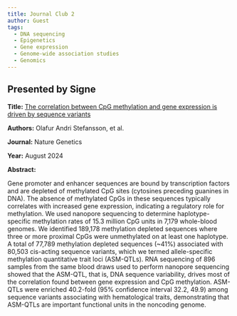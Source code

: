 ```yaml
---
title: Journal Club 2
author: Guest
tags:
  - DNA sequencing
  - Epigenetics
  - Gene expression
  - Genome-wide association studies
  - Genomics
---
```


## Presented by Signe
**Title:** [The correlation between CpG methylation and gene expression is driven by sequence variants](https://doi.org/10.1038/s41588-024-01851-2)

**Authors:** Olafur Andri Stefansson, et al. 

**Journal:** Nature Genetics

**Year:** August 2024

**Abstract:**

Gene promoter and enhancer sequences are bound by transcription factors and are depleted of methylated CpG sites (cytosines preceding guanines in DNA). The absence of methylated CpGs in these sequences typically correlates with increased gene expression, indicating a regulatory role for methylation. We used nanopore sequencing to determine haplotype-specific methylation rates of 15.3 million CpG units in 7,179 whole-blood genomes. We identified 189,178 methylation depleted sequences where three or more proximal CpGs were unmethylated on at least one haplotype. A total of 77,789 methylation depleted sequences (~41%) associated with 80,503 cis-acting sequence variants, which we termed allele-specific methylation quantitative trait loci (ASM-QTLs). RNA sequencing of 896 samples from the same blood draws used to perform nanopore sequencing showed that the ASM-QTL, that is, DNA sequence variability, drives most of the correlation found between gene expression and CpG methylation. ASM-QTLs were enriched 40.2-fold (95% confidence interval 32.2, 49.9) among sequence variants associating with hematological traits, demonstrating that ASM-QTLs are important functional units in the noncoding genome.